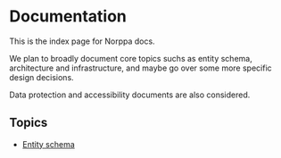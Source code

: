 # Documentation

This is the index page for Norppa docs.

We plan to broadly document core topics suchs as entity schema, architecture and infrastructure, and maybe go over some more specific design decisions.

Data protection and accessibility documents are also considered.

## Topics

- [Entity schema](https://github.com/UniversityOfHelsinkiCS/palaute/blob/master/documentation/entity_diagram.md)

